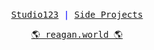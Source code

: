 <br/>
  
<p align="center" style="color:blue">
    <samp>
        <a href="https://studio123.ca">Studio123</a> | 
        <a href="https://reagan.world/projects">Side Projects</a>
    </samp>
</p>        

<p align="center" style="color:blue">
    <samp>
        <a href="https://reagan.world">🌎 reagan.world 🌎</a>
    </samp>
</p>

<br/>
